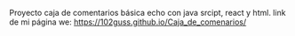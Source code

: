 Proyecto caja de comentarios básica echo con java srcipt, react y html.
link de mi página we: https://102guss.github.io/Caja_de_comenarios/
